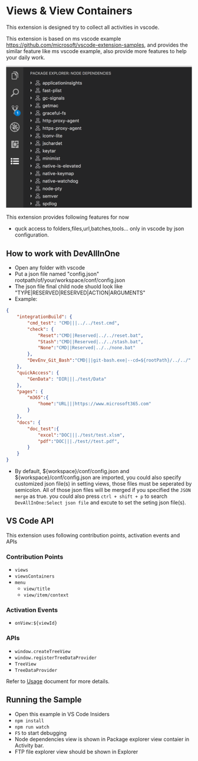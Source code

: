 # Views & View Containers

This extension is designed try to collect all activities in vscode. 

This extension is based on ms vscode example https://github.com/microsoft/vscode-extension-samples, and provides the similar feature like ms vscode example, also provide more features to help your daily work.

![Package Explorer](./resources/package-explorer.png)

This extension provides following features for now

- quck access to folders,files,url,batches,tools... only in vscode by json configuration.

## How to work with DevAllInOne
- Open any folder with vscode
- Put a json file named "config.json" rootpath/of/your/workspace/conf/config.json
- The json file final child node shuold look like "TYPE|RESERVED|RESERVED|ACTION|ARGUMENTS"
- Example:
```json
{
	"integrationBuild": {
		"cmd_test": "CMD|||../../test.cmd",
		"check": {
			"Reset":"CMD||Reserved|../../reset.bat",
			"Stash":"CMD||Reserved|../../stash.bat",
			"None":"CMD||Reserved|../../none.bat"
		},
		"DevEnv_Git_Bash":"CMD|||git-bash.exe|--cd=${rootPath}/../../"
	},
	"quickAccess": {
		"GenData": "DIR|||./test/Data"
	},
	"pages": {
		"m365":{
			"home":"URL|||https://www.microsoft365.com"
		}
	},
	"docs": {
		"doc_test":{
			"excel":"DOC|||./test/test.xlsm",
			"pdf":"DOC|||./test//test.pdf",
		}
	}
}
```

- By default, ${workspace}/conf/config.json and ${workspace}/conf/config.json are imported, you could also specify customized json file(s) in setting views, those files must be seperated by semicolon. All of those json files will be merged if you specified the `JSON merge` as true. you could also press `ctrl + shift + p` to search `DevAllInOne:Select json file` and excute to set the seting json file(s).

## VS Code API

This extension uses following contribution points, activation events and APIs

### Contribution Points

- `views`
- `viewsContainers`
- `menu`
  - `view/title`
  - `view/item/context`

### Activation Events

- `onView:${viewId}`

### APIs

- `window.createTreeView`
- `window.registerTreeDataProvider`
- `TreeView`
- `TreeDataProvider`

Refer to [Usage](./USAGE.md) document for more details.

## Running the Sample

- Open this example in VS Code Insiders
- `npm install`
- `npm run watch`
- `F5` to start debugging
- Node dependencies view is shown in Package explorer view contaier in Activity bar.
- FTP file explorer view should be shown in Explorer

